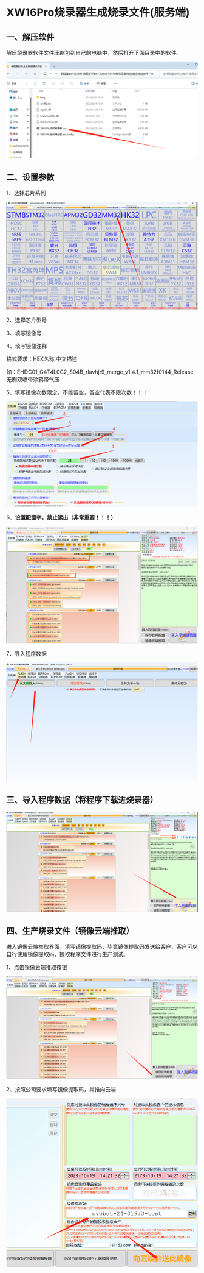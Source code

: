 # XW16Pro烧录器生成烧录文件(服务端)

## 一、解压软件

解压烧录器软件文件压缩包到自己的电脑中，然后打开下面目录中的软件。

![image](image/XW16Pro_01.png)


## 二、设置参数

1、选择芯片系列

![image](image/XW16Pro_02.png)

2、选择芯片型号

3、填写镜像号

4、填写镜像注释

格式要求：HEX名称,中文描述

如：EHDC01_G4T4L0C2_S04B_rlavhjr9_merge_v1.4.1_mm32f0144_Release,无刷双喷带涂鸦带气压

5、填写镜像次数限定，不能留空，留空代表不限次数！！！

![image](image/XW16Pro_03.png)

6、**设置配置字，禁止读出（非常重要！！！）**

![image](image/XW16Pro_05-1.png)

7、导入程序数据

![image](image/XW16Pro_04.png)

## 三、导入程序数据（将程序下载进烧录器）

![image](image/XW16Pro_06.png)

## 四、生产烧录文件（镜像云端推取）

进入镜像云端推取界面，填写镜像提取码，毕竟镜像提取码发送给客户，客户可以自行使用镜像提取码，提取程序文件进行生产测试。

1、点击镜像云端推取按钮

![image](image/XW16Pro_07.png)

2、按照公司要求填写镜像提取码，并推向云端

![image](image/XW16Pro_08.png)







